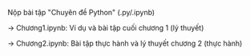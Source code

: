 Nộp bài tập "Chuyên đề Python" (.py/.ipynb)

-> Chương1.ipynb: Ví dụ và bài tập cuối chương 1 (lý thuyết)

-> Chương2.ipynb: Bài tập thực hành và lý thuyết chương 2 (thực hành)
